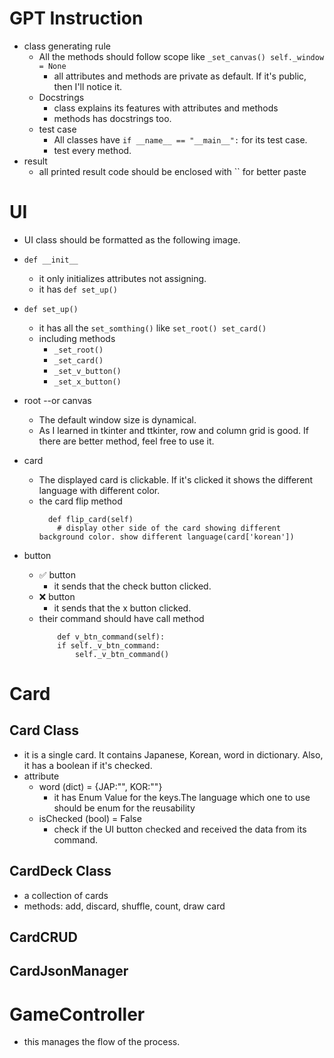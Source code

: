 # GPT Instruction
- class generating rule
  - All the methods should follow scope like `_set_canvas() self._window = None`
    - all attributes and methods are private as default. If it's public, then I'll notice it. 
  - Docstrings
    - class explains its features with attributes and methods 
    - methods has docstrings too.
  - test case
    - All classes have `if __name__ == "__main__":` for its test case. 
    - test every method.
- result
  - all printed result code should be enclosed with `` for better paste

# UI
- UI class should be formatted as the following image.
- `def __init__`
  - it only initializes attributes not assigning.
  - it has `def set_up()`
- `def set_up()`
  - it has all the `set_somthing()` like `set_root() set_card()`
  - including methods
    - `_set_root()`
    - `_set_card()`
    - `_set_v_button()`
    - `_set_x_button()`
- root --or canvas
  - The default window size is dynamical.
  - As I learned in tkinter and ttkinter, row and column grid is good. If there are better method, feel free to use it.
- card
  - The displayed card is clickable. If it's clicked it shows the different language with different color.
  - the card flip method
    ```
      def flip_card(self)
        # display other side of the card showing different background color. show different language(card['korean'])
     ```
  

- button
  - ✅ button
    - it sends that the check button clicked.
  - ❌ button
    - it sends that the x button clicked.
  - their command should have call method
    ```
        def v_btn_command(self):
        if self._v_btn_command:
            self._v_btn_command()
    ```


# Card
## Card Class
- it is a single card. It contains Japanese, Korean, word in dictionary. Also, it has a boolean if it's checked.
- attribute 
  - word (dict) = {JAP:"", KOR:""} 
    - it has Enum Value for the keys.The language which one to use should be enum for the reusability
  - isChecked (bool) = False
    - check if the UI button checked and received the data from its command.  
## CardDeck Class
- a collection of cards
- methods: add, discard, shuffle, count, draw card
## CardCRUD
## CardJsonManager

# GameController
- this manages the flow of the process.
